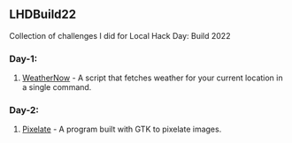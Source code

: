 ## LHDBuild22
Collection of challenges I did for Local Hack Day: Build 2022

### Day-1:
1. [WeatherNow](https://github.com/nanna7077/LHDBuild22/tree/main/WeatherNow) - A script that fetches weather for your current location in a single command.

### Day-2:
1. [Pixelate](https://github.com/nanna7077/LHDBuild22/tree/main/Pixelate) - A program built with GTK to pixelate images.
